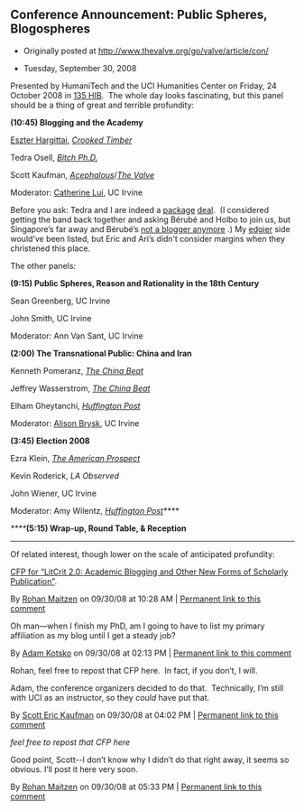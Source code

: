 ## Conference Announcement: Public Spheres, Blogospheres

 * Originally posted at http://www.thevalve.org/go/valve/article/con/

* Tuesday, September 30, 2008 

Presented by HumaniTech and the UCI Humanities Center on Friday, 24 October 2008 in [135 HIB](http://maps.google.com/maps?f=q&hl=en&geocode=&q=humanities+instructional+building,+irvine,+ca&ie=UTF8&ll=33.648554,-117.843795&spn=0.001451,0.002843&t=h&z=19&iwloc=A).  The whole day looks fascinating, but this panel should be a thing of great and terrible profundity:

**(10:45) Blogging and the Academy**

[Eszter Hargittai](http://esztersblog.com/), [_Crooked Timber_](http://crookedtimber.org/)

Tedra Osell, [_Bitch Ph.D._](http://bitchphd.blogspot.com/)

Scott Kaufman, [_Acephalous_](http://acephalous.typepad.com/)/[_The Valve_](http://thevalve.org/)

Moderator: [Catherine Lui](http://www.higher-yearning.org/blog.html), UC Irvine

Before you ask: Tedra and I are indeed a [package](http://acephalous.typepad.com/acephalous/2007/05/panel_podcast.html) [deal](http://acephalous.typepad.com/acephalous/2006/05/another_mla_pan.html).  (I considered getting the band back together and asking Bérubé and Holbo to join us, but Singapore’s far away 
and Bérubé’s [not a blogger anymore](http://www.michaelberube.com/)
.)  My [edgier](http://edgeofthewest.wordpress.com) side would’ve been listed, but Eric and Ari’s didn’t consider margins when they christened this place.

The other panels:

**(9:15) Public Spheres, Reason and Rationality in the 18th Century**

Sean Greenberg, UC Irvine

John Smith, UC Irvine

Moderator: Ann Van Sant, UC Irvine

**(2:00) The Transnational Public: China and Iran**

Kenneth Pomeranz, [_The China Beat_](http://thechinabeat.blogspot.com/)

Jeffrey Wasserstrom, [_The China Beat_](http://thechinabeat.blogspot.com/)

Elham Gheytanchi, [_Huffington Post_](http://huffingtonpost.com)

Moderator: [Alison Brysk](http://alisonbrysk.org), UC Irvine

**(3:45) Election 2008**

Ezra Klein, [_The American Prospect_](http://www.prospect.org/csnc/blogs/ezraklein)

Kevin Roderick, _LA Observed_

John Wiener, UC Irvine

Moderator: Amy Wilentz, _[Huffington Post](http://huffingtonpost.com)****_

_****_**(5:15) Wrap-up, Round Table, & Reception**

---

Of related interest, though lower on the scale of anticipated profundity:

[CFP for “LitCrit 2.0: Academic Blogging and Other New Forms of Scholarly Publication"](http://maitzenreads.blogspot.com/2008/09/cfp.html).

By [Rohan Maitzen](http://openlettersmonthly.com/novelreadings) on 09/30/08 at 10:28 AM | [Permanent link to this comment](http://www.thevalve.org/go/valve/article/con/#22465)
[]()

Oh man—when I finish my PhD, am I going to have to list my primary affiliation as my blog until I get a steady job?

By [Adam Kotsko](http://adamkotsko.com/weblog) on 09/30/08 at 02:13 PM | [Permanent link to this comment](http://www.thevalve.org/go/valve/article/con/#22467)
[]()

Rohan, feel free to repost that CFP here.  In fact, if you don’t, I will.  

Adam, the conference organizers decided to do that.  Technically, I’m still with UCI as an instructor, so they _could_ have put that.

By [Scott Eric Kaufman](http://acephalous.typepad.com) on 09/30/08 at 04:02 PM | [Permanent link to this comment](http://www.thevalve.org/go/valve/article/con/#22468)
[]()

_feel free to repost that CFP here_

Good point, Scott--I don’t know why I didn’t do that right away, it seems so obvious. I’ll post it here very soon.

By [Rohan Maitzen](http://openlettersmonthly.com/novelreadings) on 09/30/08 at 05:33 PM | [Permanent link to this comment](http://www.thevalve.org/go/valve/article/con/#22470)

